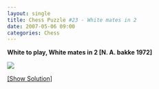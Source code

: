 ```yaml
---
layout: single
title: Chess Puzzle #23 - White mates in 2
date: 2007-05-06 09:00
categories: Chess
---
```

<strong>White to play, White mates in 2 [N. A. bakke 1972]</strong>

<img src="http://www.abluestar.com/scripts/chess_image.php?ff=5K2/1P1R4/P1kN4/7R/8/8/8/8" />

<!--more-->
<a href="javascript:ReverseContentDisplay('chess_solution')">[Show Solution]</a>
<p id="chess_solution" style="clear: both; padding: 5px; display: none">1. Kc3 Kxc1 2. Qg1 or 1. Kc3 Ka1 2. Kc2</p>
